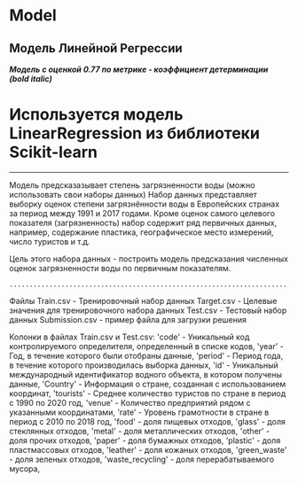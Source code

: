 # Model
## Модель Линейной Регрессии
___Модель с оценкой 0.77 по метрике - коэффициент детерминации (bold italic)___
# Используется модель LinearRegression из библиотеки Scikit-learn
__________

Модель предсказазывает степень загрязненности воды (можно использовать свои наборы данных)
Набор данных представляет выборку оценок степени загрязнённости воды в Европейских странах за период между 1991 и 2017 годами. Кроме оценок самого целевого показателя (загрязненность) набор содержит ряд первичных данных, например, содержание пластика, географическое место измерений, число туристов и т.д.

Цель этого набора данных - построить модель предсказания численных оценок загрязненности воды по первичным показателям.

```
...................................................................................................................................
```

Файлы
Train.csv - Тренировочный набор данных
Target.csv - Целевые значения для тренировочного набора данных
Test.csv - Тестовый набор данных
Submission.csv - пример файла для загрузки решения

Колонки в файлах Train.csv и Test.csv:
'code' - Уникальный код контролируемого определителя, определенный в списке кодов,
'year' - Год, в течение которого были отобраны данные,
'period' - Период года, в течение которого производилась выборка данных,
'id' - Уникальный международный идентификатор водного объекта, в котором получены данные,
'Country' - Информация о стране, созданная с использованием координат,
'tourists' - Среднее количество туристов по стране в период с 1990 по 2020 год,
'venue' - Количество предприятий рядом с указанными координатами,
'rate' - Уровень грамотности в стране в период с 2010 по 2018 год,
'food' - доля пищевых отходов,
'glass' - доля стеклянных отходов,
'metal' - доля металлических отходов,
'other' - доля прочих отходов,
'paper' - доля бумажных отходов,
'plastic' - доля пластмассовых отходов,
'leather' - доля кожаных отходов,
'green_waste' - доля зеленых отходов,
'waste_recycling' - доля перерабатываемого мусора,
